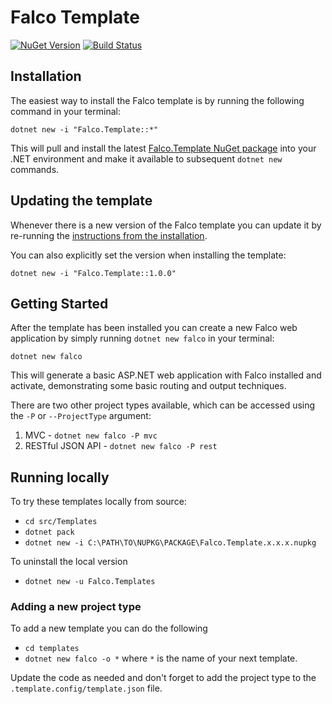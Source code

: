 # Falco Template

[![NuGet Version](https://img.shields.io/nuget/v/Falco.Template.svg)](https://www.nuget.org/packages/Falco.Template)
[![Build Status](https://travis-ci.org/pimbrouwers/Falco.svg?branch=master)](https://travis-ci.org/pimbrouwers/Falco)

## Installation

The easiest way to install the Falco template is by running the following command in your terminal:

```
dotnet new -i "Falco.Template::*"
```

This will pull and install the latest [Falco.Template NuGet package](https://www.nuget.org/packages/Falco.Template/) into your .NET environment and make it available to subsequent `dotnet new` commands.

## Updating the template

Whenever there is a new version of the Falco template you can update it by re-running the [instructions from the installation](#installation).

You can also explicitly set the version when installing the template:

```
dotnet new -i "Falco.Template::1.0.0"
```

## Getting Started

After the template has been installed you can create a new Falco web application by simply running `dotnet new falco` in your terminal:

```
dotnet new falco
```

This will generate a basic ASP.NET web application with Falco installed and activate, demonstrating some basic routing and output techniques.

There are two other project types available, which can be accessed using the `-P` or `--ProjectType` argument:

1. MVC - `dotnet new falco -P mvc`
2. RESTful JSON API - `dotnet new falco -P rest`

## Running locally

To try these templates locally from source:

- `cd src/Templates`
- `dotnet pack`
- `dotnet new -i C:\PATH\TO\NUPKG\PACKAGE\Falco.Template.x.x.x.nupkg`

To uninstall the local version

- `dotnet new -u Falco.Templates`

### Adding a new project type

To add a new template you can do the following

- `cd templates`
- `dotnet new falco -o *` where `*` is the name of your next template.

Update the code as needed and don't forget to add the project type to the `.template.config/template.json` file.